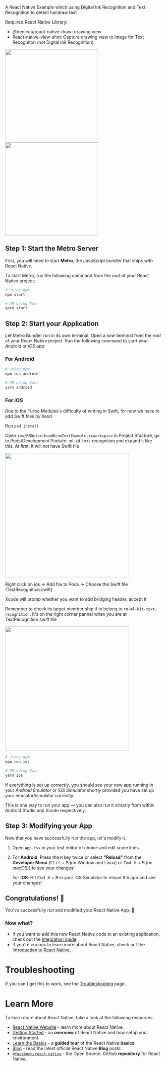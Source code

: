 A React Native Example which using Digital Ink Recognition and Text Recognition to detect handraw text

Required React Native Library:

- @benjeau/react-native-draw: drawing view
- React-native-view-shot: Capture drawing view to image for Text Recogniton (not Digital Ink Recognition)

<img title="" src="image/ios.gif" alt="" width="300" data-align="inline">

<img title="" src="image/android.gif" alt="" width="300" data-align="inline">

## Step 1: Start the Metro Server

First, you will need to start **Metro**, the JavaScript _bundler_ that ships _with_ React Native.

To start Metro, run the following command from the _root_ of your React Native project:

```bash
# using npm
npm start

# OR using Yarn
yarn start
```

## Step 2: Start your Application

Let Metro Bundler run in its _own_ terminal. Open a _new_ terminal from the _root_ of your React Native project. Run the following command to start your _Android_ or _iOS_ app:

### For Android

```bash
# using npm
npm run android

# OR using Yarn
yarn android
```

### For iOS

Due to the Turbo Modules's difficulty of writing in Swift, for now we have to add Swift files by hand

Run `pod install`

Open `ios/RNDetectHandDrawTextExample.xcworkspace`
in Project Stucture, go to Pods/Development Pods/rn-ml-kit-text-recognition and expand it like this. At first, it will not have Swift file

<img title="" src="image/img1.png" alt="" width="400" data-align="inline">

Right click on ios -> Add file to Pods -> Choose the Swift file (TextRecognition.swift).

Xcode will promp whether you want to add bridging header, accept it

Remember to check its target member ship if in belong to `rn-ml-kit-text-recognition`. It's on the right corner pannel when you are at TextRecognition.swift file

<img title="" src="image/img2.png" alt="" width="400" data-align="inline">

```bash
# using npm
npm run ios

# OR using Yarn
yarn ios
```

If everything is set up _correctly_, you should see your new app running in your _Android Emulator_ or _iOS Simulator_ shortly provided you have set up your emulator/simulator correctly.

This is one way to run your app — you can also run it directly from within Android Studio and Xcode respectively.

## Step 3: Modifying your App

Now that you have successfully run the app, let's modify it.

1. Open `App.tsx` in your text editor of choice and edit some lines.
2. For **Android**: Press the <kbd>R</kbd> key twice or select **"Reload"** from the **Developer Menu** (<kbd>Ctrl</kbd> + <kbd>M</kbd> (on Window and Linux) or <kbd>Cmd ⌘</kbd> + <kbd>M</kbd> (on macOS)) to see your changes!

   For **iOS**: Hit <kbd>Cmd ⌘</kbd> + <kbd>R</kbd> in your iOS Simulator to reload the app and see your changes!

## Congratulations! :tada:

You've successfully run and modified your React Native App. :partying_face:

### Now what?

- If you want to add this new React Native code to an existing application, check out the [Integration guide](https://reactnative.dev/docs/integration-with-existing-apps).
- If you're curious to learn more about React Native, check out the [Introduction to React Native](https://reactnative.dev/docs/getting-started).

# Troubleshooting

If you can't get this to work, see the [Troubleshooting](https://reactnative.dev/docs/troubleshooting) page.

# Learn More

To learn more about React Native, take a look at the following resources:

- [React Native Website](https://reactnative.dev) - learn more about React Native.
- [Getting Started](https://reactnative.dev/docs/environment-setup) - an **overview** of React Native and how setup your environment.
- [Learn the Basics](https://reactnative.dev/docs/getting-started) - a **guided tour** of the React Native **basics**.
- [Blog](https://reactnative.dev/blog) - read the latest official React Native **Blog** posts.
- [`@facebook/react-native`](https://github.com/facebook/react-native) - the Open Source; GitHub **repository** for React Native.
